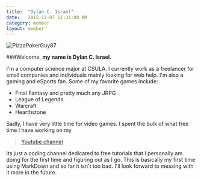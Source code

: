 ```yaml
---
title:  "Dylan C. Israel"
date:   2015-11-07 11:31:00 AM
category: member
layout: member
---
```

![PizzaPokerGuy87](http://www.pizzapokerguy.com/wp-content/uploads/2015/11/small.jpg)

###Welcome,
**my name is Dylan C. Israel.**


I'm a computer science major at CSULA. I currently work as a freelancer for small companies and individuals mainly looking for web help. I'm also a gaming and eSports fan. Some of my favorite games include:

- Final Fantasy and pretty much any JRPG
- League of Legends
- Warcraft 
- Hearthstone

Sadly, I have very little time for video games. I spent the bulk of what free time I have working on my 
> [Youtube channel](www.youtube.com/pizzapokerguy87)

Its just a coding channel dedicated to free tutorials that I personally am doing for the first time and figuring out as I go.
This is basically my first time using MarkDown and so far it isn't too bad. I'll look forward to messing with it more in the future.
